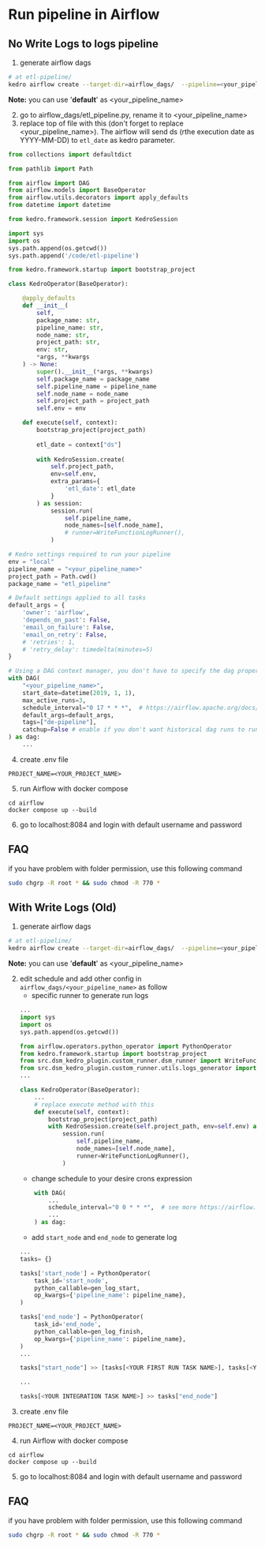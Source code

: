# Run pipeline in Airflow

## No Write Logs to logs pipeline
1. generate airflow dags 
```sh
# at etl-pipeline/
kedro airflow create --target-dir=airflow_dags/  --pipeline=<your_pipeline_name>
```
**Note:** you can use '__default__' as <your_pipeline_name>

2. go to airflow_dags/etl_pipeline.py, rename it to <your_pipeline_name>
3. replace top of file with this (don't forget to replace <your_pipeline_name>). The airflow will send ds (rthe execution date as YYYY-MM-DD) to `etl_date` as kedro parameter.
```python
from collections import defaultdict

from pathlib import Path

from airflow import DAG
from airflow.models import BaseOperator
from airflow.utils.decorators import apply_defaults
from datetime import datetime

from kedro.framework.session import KedroSession

import sys
import os
sys.path.append(os.getcwd())
sys.path.append('/code/etl-pipeline')

from kedro.framework.startup import bootstrap_project

class KedroOperator(BaseOperator):

    @apply_defaults
    def __init__(
        self,
        package_name: str,
        pipeline_name: str,
        node_name: str,
        project_path: str,
        env: str,
        *args, **kwargs
    ) -> None:
        super().__init__(*args, **kwargs)
        self.package_name = package_name
        self.pipeline_name = pipeline_name
        self.node_name = node_name
        self.project_path = project_path
        self.env = env

    def execute(self, context):
        bootstrap_project(project_path)
        
        etl_date = context["ds"]
        
        with KedroSession.create(
            self.project_path, 
            env=self.env,
            extra_params={
                'etl_date': etl_date
            }
        ) as session:
            session.run(
                self.pipeline_name,
                node_names=[self.node_name],
                # runner=WriteFunctionLogRunner(),
            )

# Kedro settings required to run your pipeline
env = "local"
pipeline_name = "<your_pipeline_name>"
project_path = Path.cwd()
package_name = "etl_pipeline"

# Default settings applied to all tasks
default_args = {
    'owner': 'airflow',
    'depends_on_past': False,
    'email_on_failure': False,
    'email_on_retry': False,
    # 'retries': 1,
    # 'retry_delay': timedelta(minutes=5)
}

# Using a DAG context manager, you don't have to specify the dag property of each task
with DAG(
    "<your_pipeline_name>",
    start_date=datetime(2019, 1, 1),
    max_active_runs=3,
    schedule_interval="0 17 * * *",  # https://airflow.apache.org/docs/stable/scheduler.html#dag-runs
    default_args=default_args,
    tags=["de-pipeline"],
    catchup=False # enable if you don't want historical dag runs to run
) as dag:
    ...
```

4. create .env file
```
PROJECT_NAME=<YOUR_PROJECT_NAME>
```
5. run Airflow with docker compose
```
cd airflow
docker compose up --build
```

6. go to localhost:8084 and login with default username and password

## FAQ
if you have problem with folder permission, use this following command
```sh
sudo chgrp -R root * && sudo chmod -R 770 *
```



## With Write Logs (Old)
1. generate airflow dags 
```sh
# at etl-pipeline/
kedro airflow create --target-dir=airflow_dags/  --pipeline=<your_pipeline_name>
```
**Note:** you can use '__default__' as <your_pipeline_name>

2. edit schedule and add other config in `airflow_dags/<your_pipeline_name>` as follow
    - specific runner to generate run logs
    ```python
    ...    
    import sys
    import os
    sys.path.append(os.getcwd())

    from airflow.operators.python_operator import PythonOperator
    from kedro.framework.startup import bootstrap_project
    from src.dsm_kedro_plugin.custom_runner.dsm_runner import WriteFunctionLogRunner
    from src.dsm_kedro_plugin.custom_runner.utils.logs_generator import gen_log_start, gen_log_finish
    ...

    class KedroOperator(BaseOperator):
        ...
        # replace execute method with this
        def execute(self, context):
            bootstrap_project(project_path)
            with KedroSession.create(self.project_path, env=self.env) as session:
                session.run(
                    self.pipeline_name,
                    node_names=[self.node_name],
                    runner=WriteFunctionLogRunner(),
                )
    ```
    - change schedule to your desire crons expression
    ```python
        with DAG(
            ...
            schedule_interval="0 0 * * *",  # see more https://airflow.apache.org/docs/stable/scheduler, https://crontab.guru/
            ...
        ) as dag:
    ```
    - add `start_node` and `end_node` to generate log
    ```python
    ...
    tasks= {}

    tasks['start_node'] = PythonOperator(
        task_id='start_node', 
        python_callable=gen_log_start, 
        op_kwargs={'pipeline_name': pipeline_name},
    )

    tasks['end_node'] = PythonOperator(
        task_id='end_node', 
        python_callable=gen_log_finish, 
        op_kwargs={'pipeline_name': pipeline_name},
    )
    ...

    tasks["start_node"] >> [tasks[<YOUR FIRST RUN TASK NAME>], tasks[<YOUR FIRST RUN TASK NAME>]]

    ...

    tasks[<YOUR INTEGRATION TASK NAME>] >> tasks["end_node"]
    ```
3. create .env file
```
PROJECT_NAME=<YOUR_PROJECT_NAME>
```
4. run Airflow with docker compose
```
cd airflow
docker compose up --build
```

5. go to localhost:8084 and login with default username and password

## FAQ
if you have problem with folder permission, use this following command
```sh
sudo chgrp -R root * && sudo chmod -R 770 *
```